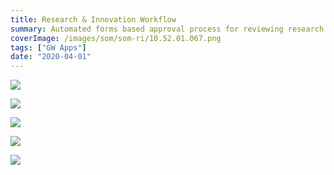 ```yaml
---
title: Research & Innovation Workflow
summary: Automated forms based approval process for reviewing research and development project proposals
coverImage: /images/som/som-ri/10.52.01.067.png
tags: ["GW Apps"]
date: "2020-04-01"
---
```


![](/images/som/som-ri/10.53.31.072.png)

![](/images/som/som-ri/10.54.21.064.png)

![](/images/som/som-ri/11.00.11.078.png)

![](/images/som/som-ri/simple-workflow.png)

![](/images/som/som-ri/full-workflow.png)
